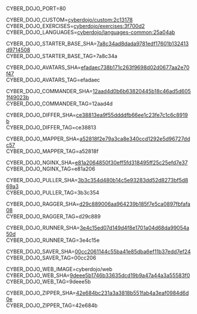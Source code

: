 
CYBER_DOJO_PORT=80<br/>

CYBER_DOJO_CUSTOM=[cyberdojo/custom:2c13178](https://github.com/cyber-dojo/custom/commit/2c13178e04d3b8aa7155ede63d57aa661987552e)<br/>
CYBER_DOJO_EXERCISES=[cyberdojo/exercises:3f700d2](https://github.com/cyber-dojo/exercises/commit/3f700d20c279cf26389670544da5df64a2c2fa97)<br/>
CYBER_DOJO_LANGUAGES=[cyberdojo/languages-common:25a04ab](https://github.com/cyber-dojo/languages/commit/25a04ab1c8ae96609e88ac516c7a8d1dbd5cdb46)<br/>

CYBER_DOJO_STARTER_BASE_SHA=[7a8c34ad8dada9781edf17601b132413d9714508](https://github.com/cyber-dojo/starter-base/commit/7a8c34ad8dada9781edf17601b132413d9714508)<br/>
CYBER_DOJO_STARTER_BASE_TAG=7a8c34a<br/>

CYBER_DOJO_AVATARS_SHA=[efadaec738b171c263f9698d02d0677aa2e70f47](https://github.com/cyber-dojo/avatars/commit/efadaec738b171c263f9698d02d0677aa2e70f47)<br/>
CYBER_DOJO_AVATARS_TAG=efadaec<br/>

CYBER_DOJO_COMMANDER_SHA=[12aad4d0b6b63820445b18c46ad5d6051f49023b](https://github.com/cyber-dojo/commander/commit/12aad4d0b6b63820445b18c46ad5d6051f49023b)<br/>
CYBER_DOJO_COMMANDER_TAG=12aad4d<br/>

CYBER_DOJO_DIFFER_SHA=[ce38813ea9f55ddddfb66ee1c23fe7c1c6c8919b](https://github.com/cyber-dojo/differ/commit/ce38813ea9f55ddddfb66ee1c23fe7c1c6c8919b)<br/>
CYBER_DOJO_DIFFER_TAG=ce38813<br/>

CYBER_DOJO_MAPPER_SHA=[a52818f2e79a3ca8e340ccd1292e5d96727ddc57](https://github.com/cyber-dojo/mapper/commit/a52818f2e79a3ca8e340ccd1292e5d96727ddc57)<br/>
CYBER_DOJO_MAPPER_TAG=a52818f<br/>

CYBER_DOJO_NGINX_SHA=[e81a2064850f30eff5fd318495ff25c25efd7e37](https://github.com/cyber-dojo/nginx/commit/e81a2064850f30eff5fd318495ff25c25efd7e37)<br/>
CYBER_DOJO_NGINX_TAG=e81a206<br/>

CYBER_DOJO_PULLER_SHA=[3b3c354d480b14c5e93283dd52d8273bf5d869a3](https://github.com/cyber-dojo/puller/commit/3b3c354d480b14c5e93283dd52d8273bf5d869a3)<br/>
CYBER_DOJO_PULLER_TAG=3b3c354<br/>

CYBER_DOJO_RAGGER_SHA=[d29c889006aa964239b185f7e5ca0897fbfafa08](https://github.com/cyber-dojo/ragger/commit/d29c889006aa964239b185f7e5ca0897fbfafa08)<br/>
CYBER_DOJO_RAGGER_TAG=d29c889<br/>

CYBER_DOJO_RUNNER_SHA=[3e4c15ed07d149d4f8e1701a04d68da99054a50d](https://github.com/cyber-dojo/runner/commit/3e4c15ed07d149d4f8e1701a04d68da99054a50d)<br/>
CYBER_DOJO_RUNNER_TAG=3e4c15e<br/>

CYBER_DOJO_SAVER_SHA=[00cc2061144c55ba41e85dba6ef11b37edd7ef24](https://github.com/cyber-dojo/saver/commit/00cc2061144c55ba41e85dba6ef11b37edd7ef24)<br/>
CYBER_DOJO_SAVER_TAG=00cc206<br/>

CYBER_DOJO_WEB_IMAGE=cyberdojo/web
CYBER_DOJO_WEB_SHA=[9deee5b1746b33635dcd19b9a47a44a3a55583f0](https://github.com/cyber-dojo/web/commit/9deee5b1746b33635dcd19b9a47a44a3a55583f0)<br/>
CYBER_DOJO_WEB_TAG=9deee5b<br/>

CYBER_DOJO_ZIPPER_SHA=[42e684bc231a3a3818b551fab4a3eaf0984d6d0e](https://github.com/cyber-dojo/zipper/commit/42e684bc231a3a3818b551fab4a3eaf0984d6d0e)<br/>
CYBER_DOJO_ZIPPER_TAG=42e684b<br/>
